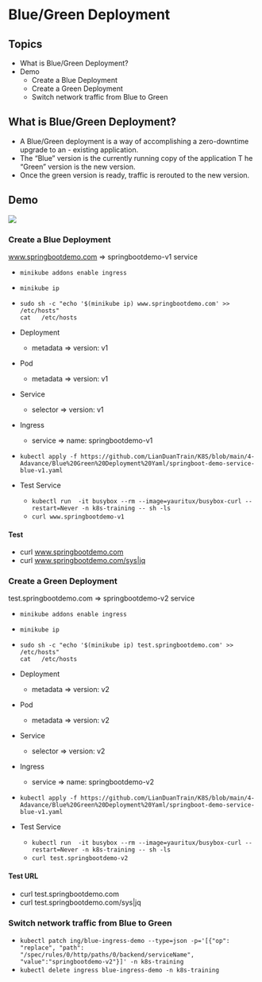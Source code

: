 
# Blue/Green Deployment
## Topics
- What is Blue/Green Deployment?
- Demo  
  - Create a Blue Deployment
  - Create a Green Deployment
  - Switch network traffic from Blue to Green

## What is Blue/Green Deployment?
- A Blue/Green deployment is a way of accomplishing a zero-downtime upgrade to an - existing application. 
- The “Blue” version is the currently running copy of the application T
he “Green” version is the new version. 
- Once the green version is ready, traffic is rerouted to the new version.


## Demo  
<image src ="greenblue.gif">  

### Create a Blue Deployment
www.springbootdemo.com => springbootdemo-v1 service  
- `minikube addons enable ingress`  
- `minikube ip`  
- ```
  sudo sh -c "echo '$(minikube ip) www.springbootdemo.com' >> /etc/hosts"
  cat   /etc/hosts
  ```
- Deployment 
  - metadata => version: v1
- Pod   
  - metadata => version: v1
- Service
  - selector => version: v1
- Ingress
  - service => name: springbootdemo-v1     

- `kubectl apply -f https://github.com/LianDuanTrain/K8S/blob/main/4-Adavance/Blue%20Green%20Deployment%20Yaml/springboot-demo-service-blue-v1.yaml`  

- Test Service
  - `kubectl run  -it busybox --rm --image=yauritux/busybox-curl --restart=Never -n k8s-training -- sh -ls` 
  - `curl www.springbootdemo-v1`

  
#### Test
  - curl www.springbootdemo.com
  - curl www.springbootdemo.com/sys|jq

### Create a Green Deployment
test.springbootdemo.com => springbootdemo-v2 service  
- `minikube addons enable ingress`  
- `minikube ip`  
- ```
  sudo sh -c "echo '$(minikube ip) test.springbootdemo.com' >> /etc/hosts"
  cat   /etc/hosts
  ```
- Deployment 
  - metadata => version: v2
- Pod   
  - metadata => version: v2
- Service
  - selector => version: v2
- Ingress
  - service => name: springbootdemo-v2
  
- `kubectl apply -f https://github.com/LianDuanTrain/K8S/blob/main/4-Adavance/Blue%20Green%20Deployment%20Yaml/springboot-demo-service-blue-v1.yaml`  

- Test Service
  - `kubectl run  -it busybox --rm --image=yauritux/busybox-curl --restart=Never -n k8s-training -- sh -ls` 
  - `curl test.springbootdemo-v2`
   
#### Test URL
  - curl test.springbootdemo.com
  - curl test.springbootdemo.com/sys|jq  
  
### Switch network traffic from Blue to Green

- `kubectl patch ing/blue-ingress-demo --type=json -p='[{"op": "replace", "path": "/spec/rules/0/http/paths/0/backend/serviceName", "value":"springbootdemo-v2"}]' -n k8s-training` 
- `kubectl delete ingress blue-ingress-demo -n k8s-training`     

